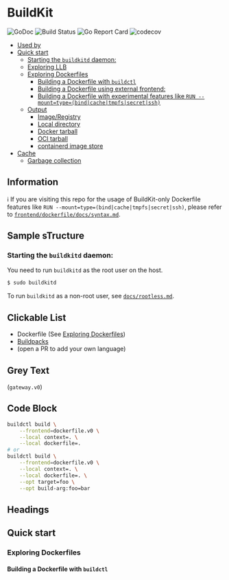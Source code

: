 # BuildKit

![GoDoc](https://godoc.org/github.com/moby/buildkit?status.svg)
![Build Status](https://github.com/moby/buildkit/workflows/build/badge.svg)
![Go Report Card](https://goreportcard.com/badge/github.com/moby/buildkit)
![codecov](https://codecov.io/gh/moby/buildkit/branch/master/graph/badge.svg)




- [Used by](#used-by)
- [Quick start](#quick-start)
  - [Starting the `buildkitd` daemon:](#starting-the-buildkitd-daemon)
  - [Exploring LLB](#exploring-llb)
  - [Exploring Dockerfiles](#exploring-dockerfiles)
    - [Building a Dockerfile with `buildctl`](#building-a-dockerfile-with-buildctl)
    - [Building a Dockerfile using external frontend:](#building-a-dockerfile-using-external-frontend)
    - [Building a Dockerfile with experimental features like `RUN --mount=type=(bind|cache|tmpfs|secret|ssh)`](#building-a-dockerfile-with-experimental-features-like-run---mounttypebindcachetmpfssecretssh)
  - [Output](#output)
    - [Image/Registry](#imageregistry)
    - [Local directory](#local-directory)
    - [Docker tarball](#docker-tarball)
    - [OCI tarball](#oci-tarball)
    - [containerd image store](#containerd-image-store)
- [Cache](#cache)
  - [Garbage collection](#garbage-collection)



 ## Information

:information_source: If you are visiting this repo for the usage of BuildKit-only Dockerfile features like `RUN --mount=type=(bind|cache|tmpfs|secret|ssh)`, please refer to [`frontend/dockerfile/docs/syntax.md`](frontend/dockerfile/docs/syntax.md).

<!-- DON'T EDIT THIS SECTION, INSTEAD RE-RUN doctoc TO UPDATE -->

## Sample sTructure 

### Starting the `buildkitd` daemon:

You need to run `buildkitd` as the root user on the host.

```bash
$ sudo buildkitd
```

To run `buildkitd` as a non-root user, see [`docs/rootless.md`](docs/rootless.md).



## Clickable List


-   Dockerfile (See [Exploring Dockerfiles](#exploring-dockerfiles))
-   [Buildpacks](https://github.com/tonistiigi/buildkit-pack)
-   (open a PR to add your own language)


## Grey Text

(`gateway.v0`)


## Code Block


```bash
buildctl build \
    --frontend=dockerfile.v0 \
    --local context=. \
    --local dockerfile=.
# or
buildctl build \
    --frontend=dockerfile.v0 \
    --local context=. \
    --local dockerfile=. \
    --opt target=foo \
    --opt build-arg:foo=bar
```




##  Headings

## Quick start
### Exploring Dockerfiles
#### Building a Dockerfile with `buildctl`

